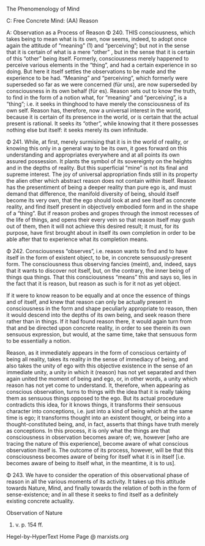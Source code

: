 The Phenomenology of Mind

C: Free Concrete Mind: (AA) Reason

A: Observation as a Process of Reason
Φ 240. THIS consciousness, which takes being to mean what is its own, now seems, indeed, to adopt once again the attitude of “meaning" (1) and “perceiving”; but not in the sense that it is certain of what is a mere “other” , but in the sense that it is certain of this “other” being itself. Formerly, consciousness merely happened to perceive various elements in the “thing”, and had a certain experience in so doing. But here it itself settles the observations to be made and the experience to be had. “Meaning” and “perceiving”, which formerly were superseded so far as we were concerned (für uns), are now superseded by consciousness in its own behalf (für es). Reason sets out to know the truth, to find in the form of a notion what, for “meaning” and “perceiving”, is a “thing”; i.e. it seeks in thinghood to have merely the consciousness of its own self. Reason has, therefore, now a universal interest in the world, because it is certain of its presence in the world, or is certain that the actual present is rational. It seeks its “other”, while knowing that it there possesses nothing else but itself: it seeks merely its own infinitude.

Φ 241. While, at first, merely surmising that it is in the world of reality, or knowing this only in a general way to be its own, it goes forward on this understanding and appropriates everywhere and at all points its own assured possession. It plants the symbol of its sovereignty on the heights and in the depths of reality. But this superficial “mine” is not its final and supreme interest. The joy of universal appropriation finds still in its property the alien other which abstract reason does not contain within itself. Reason has the presentiment of being a deeper reality than pure ego is, and must demand that difference, the manifold diversity of being, should itself become its very own, that the ego should look at and see itself as concrete reality, and find itself present in objectively embodied form and in the shape of a “thing”. But if reason probes and gropes through the inmost recesses of the life of things, and opens their every vein so that reason itself may gush out of them, then it will not achieve this desired result; it must, for its purpose, have first brought about in itself its own completion in order to be able after that to experience what its completion means.

Φ 242. Consciousness “observes”, i.e. reason wants to find and to have itself in the form of existent object, to be, in concrete sensuously-present form. The consciousness thus observing fancies (meint), and, indeed, says that it wants to discover not itself, but, on the contrary, the inner being of things qua things. That this consciousness “means” this and says so, lies in the fact that it is reason, but reason as such is for it not as yet object.

If it were to know reason to be equally and at once the essence of things and of itself, and knew that reason can only be actually present in consciousness in the form and shape peculiarly appropriate to reason, then it would descend into the depths of its own being, and seek reason there rather than in things. If it had found reason there, it would again turn from that and be directed upon concrete reality, in order to see therein its own sensuous expression, but would, at the same time, take that sensuous form to be essentially a notion.

Reason, as it immediately appears in the form of conscious certainty of being all reality, takes its reality in the sense of immediacy of being, and also takes the unity of ego with this objective existence in the sense of an immediate unity, a unity in which it (reason) has not yet separated and then again united the moment of being and ego, or, in other words, a unity which reason has not yet come to understand. It, therefore, when appearing as conscious observation, turns to things with the idea that it is really taking them as sensuous things opposed to the ego. But its actual procedure contradicts this idea, for it knows things, it transforms their sensuous character into conceptions, i.e. just into a kind of being which at the same time is ego; it transforms thought into an existent thought, or being into a thought-constituted being, and, in fact, asserts that things have truth merely as conceptions. In this process, it is only what the things are that consciousness in observation becomes aware of; we, however [who are tracing the nature of this experience], become aware of what conscious observation itself is. The outcome of its process, however, will be that this consciousness becomes aware of being for itself what it is in itself [i.e. becomes aware of being to itself what, in the meantime, it is to us].

Φ 243. We have to consider the operation of this observational phase of reason in all the various moments of its activity. It takes up this attitude towards Nature, Mind, and finally towards the relation of both in the form of sense-existence; and in all these it seeks to find itself as a definitely existing concrete actuality.

Observation of Nature

1. v. p. 154 ff.

Hegel-by-HyperText Home Page @ marxists.org